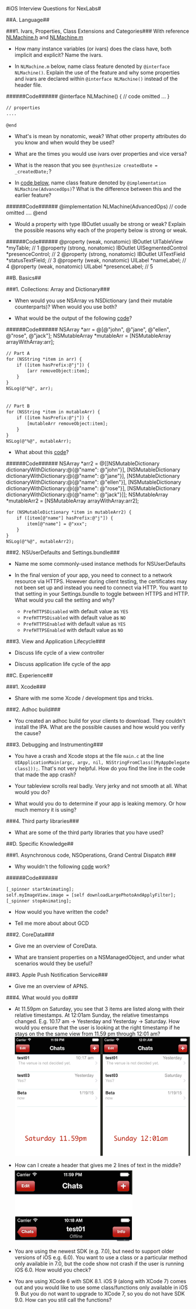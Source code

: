 #iOS Interview Questions for NexLabs#

##A. Language##

###1. Ivars, Properties, Class Extensions and Categories###
With reference [NLMachine.h](https://gist.github.com/kelvin-yong/5aee4c8917715cfe2eae) and [NLMachine.m](https://gist.github.com/kelvin-yong/1e7c2bf0cda7cf7dce6c)

- How many instance variables (or ivars) does the class have, both implicit and explicit? Name the ivars.

- In `NLMachine.m` below, name class feature denoted by `@interface NLMachine()`. Explain the use of the feature and why some properties and ivars are declared within `@interface NLMachine()` instead of the header file.
  
######Code######
	@interface NLMachine() {
    	// code omitted
    	...
	}

	// properties
	....

	@end

- What's is mean by nonatomic, weak? What other property attributes do you know and when would they be used?

- What are the times you would use ivars over properties and vice versa?

- What is the reason that you see `@synthesize createdDate = _createdDate;`?

- In [code below](https://gist.github.com/kelvin-yong/8e6b5b08a82a1437c176), name class feature denoted by `@implementation NLMachine(AdvancedOps)`? What is the difference between this and the earlier feature? 
  
######Code######
	@implementation NLMachine(AdvancedOps)
	// code omitted
	.... 
	@end

- Would a property with type IBOutlet usually be strong or weak? Explain the possible reasons why each of the property below is strong or weak.

######Code######
    @property (weak, nonatomic) IBOutlet UITableView *myTable;                      // 1
    @property (strong, nonatomic) IBOutlet UISegmentedControl *presenceControl;     // 2
    @property (strong, nonatomic) IBOutlet UITextField *statusTextField;            // 3
    @property (weak, nonatomic) UILabel *nameLabel;                                 // 4
    @property (weak, nonatomic) UILabel *presenceLabel;                             // 5


##B. Basics##

###1. Collections: Array and Dictionary###

- When would you use NSArray vs NSDictionary (and their mutable counterparts)? When would you use both?

- What would be the output of the following [code](https://gist.github.com/kelvin-yong/81f65bc6aa4d227751ee)? 

######Code######
    NSArray *arr = @[@"john", @"jane", @"ellen", @"rose", @"jack"];
    NSMutableArray *mutableArr = [NSMutableArray arrayWithArray:arr];
    
    
    // Part A
    for (NSString *item in arr) {
        if ([item hasPrefix:@"j"]) {
            [arr removeObject:item];
        }
    }
    NSLog(@"%@", arr);


    // Part B
    for (NSString *item in mutableArr) {
        if ([item hasPrefix:@"j"]) {
            [mutableArr removeObject:item];
        }
    }
    NSLog(@"%@", mutableArr);

- What about this [code](https://gist.github.com/kelvin-yong/93a09bdc2ee3dbe540c2)?

######Code######
    NSArray *arr2 = @[[NSMutableDictionary dictionaryWithDictionary:@{@"name": @"john"}],
                      [NSMutableDictionary dictionaryWithDictionary:@{@"name": @"jane"}],
                      [NSMutableDictionary dictionaryWithDictionary:@{@"name": @"ellen"}],
                      [NSMutableDictionary dictionaryWithDictionary:@{@"name":  @"rose"}],
                      [NSMutableDictionary dictionaryWithDictionary:@{@"name":  @"jack"}]];
    NSMutableArray *mutableArr2 = [NSMutableArray arrayWithArray:arr2];

    for (NSMutableDictionary *item in mutableArr2) {
        if ([item[@"name"] hasPrefix:@"j"]) {
            item[@"name"] = @"xxx";
        }
    }
    NSLog(@"%@", mutableArr2);


###2. NSUserDefaults and Settings.bundle###

- Name me some commonly-used instance methods for NSUserDefaults

- In the final version of your app, you need to connect to a network resource via HTTPS. However during client testing, the certificates may not been set up and instead you need to connect via HTTP. You want to that setting in your Settings.bundle to toggle between HTTPS and HTTP. What would you call the setting and why?

	- `PrefHTTPSDisabled` with default value as `YES`
	- `PrefHTTPSDisabled` with default value as `NO`
	- `PrefHTTPSEnabled` with default value as `YES`
	- `PrefHTTPSEnabled` with default value as `NO`

###3. View and Application Lifecycle###

- Discuss life cycle of a view controller

- Discuss application life cycle of the app


##C. Experience##

###1. Xcode###
- Share with me some Xcode / development tips and tricks.


###2. Adhoc build###
- You created an adhoc build for your clients to download. They couldn't install the IPA. What are the possible causes and how would you verify the cause?

###3. Debugging and Instrumenting###
- You have a crash and Xcode stops at the file `main.c` at the line `UIApplicationMain(argc, argv, nil, NSStringFromClass([MyAppDelegate class]));`. That's not very helpful. How do you find the line in the code that made the app crash?

- Your tableview scrolls real badly. Very jerky and not smooth at all. What would you do?

- What would you do to determine if your app is leaking memory. Or how much memory it is using?

###4. Third party libraries###
- What are some of the third party libraries that you have used?


##D. Specific Knowledge##

###1. Asynchronous code, NSOperations, Grand Central Dispatch ###
- Why wouldn't the following [code](https://gist.github.com/kelvin-yong/e699e0ec3745347b331a) work?

######Code######

    [_spinner startAnimating];
    self.myImageView.image = [self downloadLargePhotoAndApplyFilter];
    [_spinner stopAnimating];

- How would you have written the code?

- Tell me more about about GCD

###2. CoreData###

- Give me an overview of CoreData.

- What are transient properties on a NSManagedObject, and under what scenarios would they be useful?


###3. Apple Push Notification Service###

- Give me an overview of APNS.


###4. What would you do###
- At 11.59pm on Saturday, you see that 3 items are listed along with their relative timestamps. At 12:01am Sunday, the relative timestamps changed. E.g. 10.17 am -> Yesterday and Yesterday -> Saturday. How would you ensure that the user is looking at the right timestamp if he stays on the the same view from 11.59 pm through 12:01 am?  
![alt text](time_change.png)

- How can I create a header that gives me 2 lines of text in the middle?   
![alt text](customised_nav_bar.png)


- You are using the newest SDK (e.g. 7.0), but need to support older versions of iOS e.g. 6.0). You want to use a class or a particular method only available in 7.0, but the code show not crash if the user is running iOS 6.0. How would you check?

- You are using XCode 6 with SDK 8.1. iOS 9 (along with XCode 7) comes out and you would like to use some class/functions only available in iOS 9. But you do not want to upgrade to XCode 7, so you do not have SDK 9.0. How can you still call the functions?


